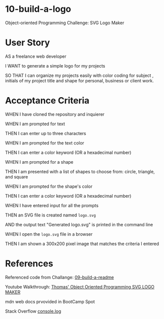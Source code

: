 # 10-build-a-logo
Object-oriented Programming Challenge: SVG Logo Maker

# User Story

AS a freelance web developer

I WANT to generate a simple logo for my projects

SO THAT I can organize my projects easily with color coding for subject , initials of my project title and shape for personal, business or client work.

# Acceptance Criteria

WHEN I have cloned the repository and inquierer 

WHEN I am prompted for text

THEN I can enter up to three characters

WHEN I am prompted for the text color

THEN I can enter a color keyword (OR a hexadecimal number)

WHEN I am prompted for a shape

THEN I am presented with a list of shapes to choose from: circle, triangle, 
and square

WHEN I am prompted for the shape's color

THEN I can enter a color keyword (OR a hexadecimal number)

WHEN I have entered input for all the prompts

THEN an SVG file is created named `logo.svg`

AND the output text "Generated logo.svg" is printed in the command line

WHEN I open the `logo.svg` file in a browser

THEN I am shown a 300x200 pixel image that matches the criteria I entered

# References

Referenced code from Challange: [09-build-a-readme](https://github.com/SamGreenwood84/09-build-a-readme.git) 

Youtube Walkthrough: [Thomas' Object Oriented Programming SVG LOGO MAKER](https://www.youtube.com/watch?v=GJYMcLus3v0)

mdn web docs prvovided in BootCamp Spot

Stack Overflow [console.log](https://stackoverflow.com/questions/49660349/how-to-create-line-breaks-in-console-log-in-node-js) 




